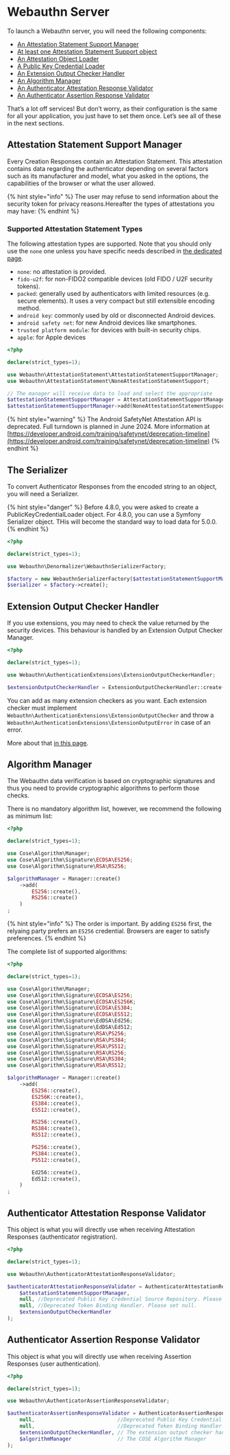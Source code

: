 # Webauthn Server

To launch a Webauthn server, you will need the following components:

* [An Attestation Statement Support Manager](the-hard-way.md#attestation-statement-support-manager)
* [At least one Attestation Statement Support object](the-hard-way.md#supported-attestation-statement-types)
* [An Attestation Object Loader](the-hard-way.md#attestation-object-loader)
* [A Public Key Credential Loader](the-hard-way.md#public-key-credential-loader)
* [An Extension Output Checker Handler](the-hard-way.md#extension-output-checker-handler)
* [An Algorithm Manager](the-hard-way.md#undefined)
* [An Authenticator Attestation Response Validator](the-hard-way.md#authenticator-attestation-response-validator)
* [An Authenticator Assertion Response Validator](the-hard-way.md#authenticator-assertion-response-validator)

That’s a lot off services! But don’t worry, as their configuration is the same for all your application, you just have to set them once. Let’s see all of these in the next sections.

## Attestation Statement Support Manager

Every Creation Responses contain an Attestation Statement. This attestation contains data regarding the authenticator depending on several factors such as its manufacturer and model, what you asked in the options, the capabilities of the browser or what the user allowed.

{% hint style="info" %}
The user may refuse to send information about the security token for privacy reasons.Hereafter the types of attestations you may have:
{% endhint %}

### Supported Attestation Statement Types

The following attestation types are supported. Note that you should only use the `none` one unless you have specific needs described in [the dedicated page](../webauthn-in-a-nutshell/attestation-and-metadata-statement.md).

* `none`: no attestation is provided.
* `fido-u2f`: for non-FIDO2 compatible devices (old FIDO / U2F security tokens).
* `packed`: generally used by authenticators with limited resources (e.g. secure elements). It uses a very compact but still extensible encoding method.
* `android key`: commonly used by old or disconnected Android devices.
* `android safety net`: for new Android devices like smartphones.
* `trusted platform module`: for devices with built-in security chips.
* `apple`: for Apple devices

```php
<?php

declare(strict_types=1);

use Webauthn\AttestationStatement\AttestationStatementSupportManager;
use Webauthn\AttestationStatement\NoneAttestationStatementSupport;

// The manager will receive data to load and select the appropriate 
$attestationStatementSupportManager = AttestationStatementSupportManager::create();
$attestationStatementSupportManager->add(NoneAttestationStatementSupport::create());
```

{% hint style="warning" %}
The Android SafetyNet Attestation API is deprecated. Full turndown is planned in June 2024. More information at [https://developer.android.com/training/safetynet/deprecation-timeline](https://developer.android.com/training/safetynet/deprecation-timeline)
{% endhint %}

## The Serializer

To convert Authenticator Responses from the encoded string to an object, you will need a Serializer.

{% hint style="danger" %}
Before 4.8.0, you were asked to create a PublicKeyCredentialLoader object. For 4.8.0, you can use a Symfony Serializer object. THis will become the standard way to load data for 5.0.0.
{% endhint %}

```php
<?php

declare(strict_types=1);

use Webauthn\Denormalizer\WebauthnSerializerFactory;

$factory = new WebauthnSerializerFactory($attestationStatementSupportManager);
$serializer = $factory->create();
```

## Extension Output Checker Handler

If you use extensions, you may need to check the value returned by the security devices. This behaviour is handled by an Extension Output Checker Manager.

```php
<?php

declare(strict_types=1);

use Webauthn\AuthenticationExtensions\ExtensionOutputCheckerHandler;

$extensionOutputCheckerHandler = ExtensionOutputCheckerHandler::create();
```

You can add as many extension checkers as you want. Each extension checker must implement `Webauthn\AuthenticationExtensions\ExtensionOutputChecker` and throw a `Webauthn\AuthenticationExtensions\ExtensionOutputError` in case of an error.

More about that [in this page](advanced-behaviours/extensions.md).

## Algorithm Manager

The Webauthn data verification is based on cryptographic signatures and thus you need to provide cryptographic algorithms to perform those checks.

There is no mandatory algorithm list, however, we recommend the following as minimum list:

```php
<?php

declare(strict_types=1);

use Cose\Algorithm\Manager;
use Cose\Algorithm\Signature\ECDSA\ES256;
use Cose\Algorithm\Signature\RSA\RS256;

$algorithmManager = Manager::create()
    ->add(
        ES256::create(),
        RS256::create()
    )
;
```

{% hint style="info" %}
The order is important. By adding `ES256` first, the relyaing party prefers an `ES256` credential. Browsers are eager to satisfy preferences.
{% endhint %}

The complete list of supported algorithms:

```php
<?php

declare(strict_types=1);

use Cose\Algorithm\Manager;
use Cose\Algorithm\Signature\ECDSA\ES256;
use Cose\Algorithm\Signature\ECDSA\ES256K;
use Cose\Algorithm\Signature\ECDSA\ES384;
use Cose\Algorithm\Signature\ECDSA\ES512;
use Cose\Algorithm\Signature\EdDSA\Ed256;
use Cose\Algorithm\Signature\EdDSA\Ed512;
use Cose\Algorithm\Signature\RSA\PS256;
use Cose\Algorithm\Signature\RSA\PS384;
use Cose\Algorithm\Signature\RSA\PS512;
use Cose\Algorithm\Signature\RSA\RS256;
use Cose\Algorithm\Signature\RSA\RS384;
use Cose\Algorithm\Signature\RSA\RS512;

$algorithmManager = Manager::create()
    ->add(
        ES256::create(),
        ES256K::create(),
        ES384::create(),
        ES512::create(),

        RS256::create(),
        RS384::create(),
        RS512::create(),

        PS256::create(),
        PS384::create(),
        PS512::create(),

        Ed256::create(),
        Ed512::create(),
    )
;
```

## Authenticator Attestation Response Validator

This object is what you will directly use when receiving Attestation Responses (authenticator registration).

```php
<?php

declare(strict_types=1);

use Webauthn\AuthenticatorAttestationResponseValidator;

$authenticatorAttestationResponseValidator = AuthenticatorAttestationResponseValidator::create(
    $attestationStatementSupportManager,
    null, //Deprecated Public Key Credential Source Repository. Please set null.
    null, //Deprecated Token Binding Handler. Please set null.
    $extensionOutputCheckerHandler
);
```

## Authenticator Assertion Response Validator

This object is what you will directly use when receiving Assertion Responses (user authentication).

```php
<?php

declare(strict_types=1);

use Webauthn\AuthenticatorAssertionResponseValidator;

$authenticatorAssertionResponseValidator = AuthenticatorAssertionResponseValidator::create(
    null,                           //Deprecated Public Key Credential Source Repository. Please set null.
    null,                           //Deprecated Token Binding Handler. Please set null.
    $extensionOutputCheckerHandler, // The extension output checker handler
    $algorithmManager               // The COSE Algorithm Manager  
);
```
